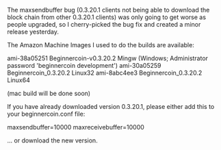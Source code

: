 The maxsendbuffer bug (0.3.20.1 clients not being able to download the block chain from other 0.3.20.1 clients) was only going to get
worse as people upgraded, so I cherry-picked the bug fix and created a minor release yesterday.

The Amazon Machine Images I used to do the builds are available:

  ami-38a05251   Beginnercoin-v0.3.20.2 Mingw    (Windows; Administrator password 'beginnercoin development')
  ami-30a05259   Beginnercoin_0.3.20.2 Linux32
  ami-8abc4ee3   Beginnercoin_0.3.20.2 Linux64

(mac build will be done soon)

If you have already downloaded version 0.3.20.1, please either add this to your beginnercoin.conf file:

  maxsendbuffer=10000
  maxreceivebuffer=10000

... or download the new version.
